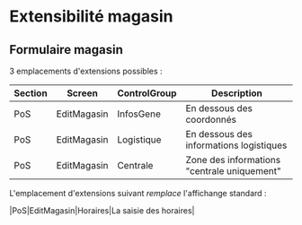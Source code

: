 # Extensibilité magasin

## Formulaire magasin

3 emplacements d'extensions possibles : 

|Section|Screen|ControlGroup|Description|
|---|---|---|---|
|PoS|EditMagasin|InfosGene|En dessous des coordonnés|
|PoS|EditMagasin|Logistique|En dessous des informations logistiques|
|PoS|EditMagasin|Centrale|Zone des informations "centrale uniquement"|

L'emplacement d'extensions suivant *remplace* l'affichange standard : 

|PoS|EditMagasin|Horaires|La saisie des horaires|
